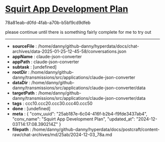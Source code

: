 # [Squirt App Development Plan](https://claude.ai/chat/25ab187e-6c04-416f-b2b4-f9fde3437ab4)

78a81eab-d0fd-4fab-a70b-b5bf9cd9dfeb

please continue until there is something fairly complete for me to try out

---

* **sourceFile** : /home/danny/github-danny/hyperdata/docs/chat-archives/data-2025-01-25-12-45-58/conversations.json
* **appName** : claude-json-converter
* **appPath** : claude-json-converter
* **subtask** : [undefined]
* **rootDir** : /home/danny/github-danny/transmissions/src/applications/claude-json-converter
* **dataDir** : /home/danny/github-danny/transmissions/src/applications/claude-json-converter/data
* **targetPath** : /home/danny/github-danny/transmissions/src/applications/claude-json-converter/data
* **tags** : ccc10.ccc20.ccc30.ccc40.ccc50
* **done** : [undefined]
* **meta** : {
  "conv_uuid": "25ab187e-6c04-416f-b2b4-f9fde3437ab4",
  "conv_name": "Squirt App Development Plan",
  "updated_at": "2024-12-03T14:17:08.390214Z"
}
* **filepath** : /home/danny/github-danny/hyperdata/docs/postcraft/content-raw/chat-archives/md/25ab/2024-12-03_78a.md